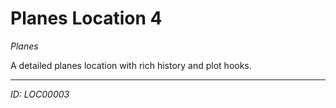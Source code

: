 # Planes Location 4

*Planes*

A detailed planes location with rich history and plot hooks.

---
*ID: LOC00003*